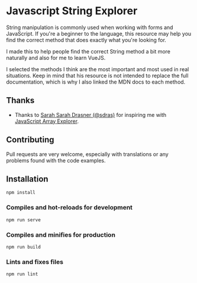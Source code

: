 # Javascript String Explorer
String manipulation is commonly used when working with forms and JavaScript. If you're a beginner to the language, this resource may help you find the correct method that does exactly what you're looking for.

I made this to help people find the correct String method a bit more naturally and also for me to learn VueJS.

I selected the methods I think are the most important and most used in real situations. Keep in mind that his resource is not intended to replace the full documentation, which is why I also linked the MDN docs to each method.

## Thanks

 - Thanks to [Sarah Sarah Drasner (@sdras)](https://github.com/sdras) for inspiring me with [JavaScript Array Explorer](https://arrayexplorer.netlify.app/).

## Contributing
Pull requests are very welcome, especially with translations or any problems found with the code examples.


## Installation

```
npm install
```

### Compiles and hot-reloads for development
```
npm run serve
```

### Compiles and minifies for production
```
npm run build
```

### Lints and fixes files
```
npm run lint
```